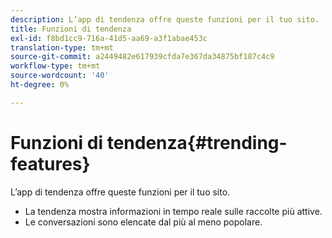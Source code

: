 ```yaml
---
description: L’app di tendenza offre queste funzioni per il tuo sito.
title: Funzioni di tendenza
exl-id: f8bd1cc9-716a-41d5-aa69-a3f1abae453c
translation-type: tm+mt
source-git-commit: a2449482e617939cfda7e367da34875bf187c4c9
workflow-type: tm+mt
source-wordcount: '40'
ht-degree: 0%

---
```


# Funzioni di tendenza{#trending-features}

L’app di tendenza offre queste funzioni per il tuo sito.



* La tendenza mostra informazioni in tempo reale sulle raccolte più attive.
* Le conversazioni sono elencate dal più al meno popolare.
